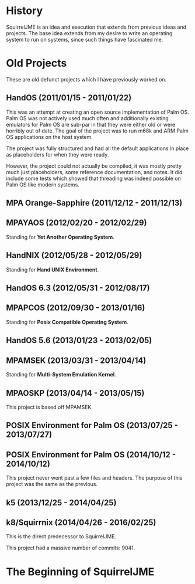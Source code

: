 # History

SquirrelJME is an idea and execution that extends from previous ideas and
projects. The base idea extends from my desire to write an operating system to
run on systems, since such things have fascinated me.

# Old Projects

These are old defunct projects which I have previously worked on.

## HandOS (2011/01/15 - 2011/01/22)

This was an attempt at creating an open source implementation of Palm OS.
Palm OS was not actively used much often and additionally existing emulators
for Palm OS are sub-par in that they were either old or were horribly out
of date. The goal of the project was to run m68k and ARM Palm OS applications
on the host system.

The project was fully structured and had all the default applications in place
as placeholders for when they were ready.

However, the project could not actually be compiled, it was mostly pretty much
just placeholders, some reference documentation, and notes. It did include
some tests which showed that threading was indeed possible on Palm OS like
modern systems.

## MPA Orange-Sapphire (2011/12/12 - 2011/12/13)

## MPAYAOS (2012/02/20 - 2012/02/29)

Standing for __Yet Another Operating System__.

## HandNIX (2012/05/28 - 2012/05/29)

Standing for __Hand UNIX Environment__.

## HandOS 6.3 (2012/05/31 - 2012/08/17)

## MPAPCOS (2012/09/30 - 2013/01/16)

Standing for __Posix Compatible Operating System__.

## HandOS 5.6 (2013/01/23 - 2013/02/05)

## MPAMSEK (2013/03/31 - 2013/04/14)

Standing for __Multi-System Emulation Kernel__.

## MPAOSKP (2013/04/14 - 2013/05/15)

This project is based off MPAMSEK.

## POSIX Environment for Palm OS (2013/07/25 - 2013/07/27)

## POSIX Environment for Palm OS (2014/10/12 - 2014/10/12)

This project never went past a few files and headers. The purpose of this
project was the same as the previous.

## k5 (2013/12/25 - 2014/04/25)

## k8/Squirrnix (2014/04/26 - 2016/02/25)

This is the direct predecessor to SquirrelJME.

This project had a massive number of commits: 9041.

# The Beginning of SquirrelJME

